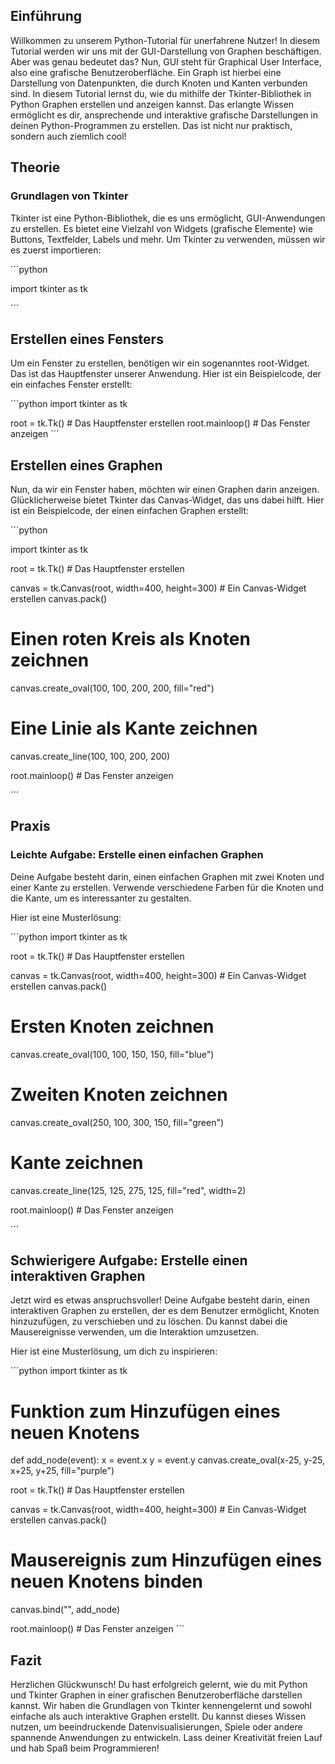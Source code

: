## Einführung
Willkommen zu unserem Python-Tutorial für unerfahrene Nutzer! In diesem Tutorial werden wir uns mit der GUI-Darstellung von Graphen beschäftigen. Aber was genau bedeutet das? Nun, GUI steht für Graphical User Interface, also eine grafische Benutzeroberfläche. Ein Graph ist hierbei eine Darstellung von Datenpunkten, die durch Knoten und Kanten verbunden sind. In diesem Tutorial lernst du, wie du mithilfe der Tkinter-Bibliothek in Python Graphen erstellen und anzeigen kannst. Das erlangte Wissen ermöglicht es dir, ansprechende und interaktive grafische Darstellungen in deinen Python-Programmen zu erstellen. Das ist nicht nur praktisch, sondern auch ziemlich cool!

## Theorie
### Grundlagen von Tkinter
Tkinter ist eine Python-Bibliothek, die es uns ermöglicht, GUI-Anwendungen zu erstellen. Es bietet eine Vielzahl von Widgets (grafische Elemente) wie Buttons, Textfelder, Labels und mehr. Um Tkinter zu verwenden, müssen wir es zuerst importieren:

´´´python

import tkinter as tk

´´´
## Erstellen eines Fensters
Um ein Fenster zu erstellen, benötigen wir ein sogenanntes root-Widget. Das ist das Hauptfenster unserer Anwendung. Hier ist ein Beispielcode, der ein einfaches Fenster erstellt:

´´´python
import tkinter as tk

root = tk.Tk()  # Das Hauptfenster erstellen
root.mainloop()  # Das Fenster anzeigen
´´´

## Erstellen eines Graphen
Nun, da wir ein Fenster haben, möchten wir einen Graphen darin anzeigen. Glücklicherweise bietet Tkinter das Canvas-Widget, das uns dabei hilft. Hier ist ein Beispielcode, der einen einfachen Graphen erstellt:

´´´python

import tkinter as tk

root = tk.Tk()  # Das Hauptfenster erstellen

canvas = tk.Canvas(root, width=400, height=300)  # Ein Canvas-Widget erstellen
canvas.pack()

# Einen roten Kreis als Knoten zeichnen
canvas.create_oval(100, 100, 200, 200, fill="red")

# Eine Linie als Kante zeichnen
canvas.create_line(100, 100, 200, 200)

root.mainloop()  # Das Fenster anzeigen

´´´

## Praxis
### Leichte Aufgabe: Erstelle einen einfachen Graphen
Deine Aufgabe besteht darin, einen einfachen Graphen mit zwei Knoten und einer Kante zu erstellen. Verwende verschiedene Farben für die Knoten und die Kante, um es interessanter zu gestalten.

Hier ist eine Musterlösung:

´´´python
import tkinter as tk

root = tk.Tk()  # Das Hauptfenster erstellen

canvas = tk.Canvas(root, width=400, height=300)  # Ein Canvas-Widget erstellen
canvas.pack()

# Ersten Knoten zeichnen
canvas.create_oval(100, 100, 150, 150, fill="blue")

# Zweiten Knoten zeichnen
canvas.create_oval(250, 100, 300, 150, fill="green")

# Kante zeichnen
canvas.create_line(125, 125, 275, 125, fill="red", width=2)

root.mainloop()  # Das Fenster anzeigen

´´´
## Schwierigere Aufgabe: Erstelle einen interaktiven Graphen

Jetzt wird es etwas anspruchsvoller! Deine Aufgabe besteht darin, einen interaktiven Graphen zu erstellen, der es dem Benutzer ermöglicht, Knoten hinzuzufügen, zu verschieben und zu löschen. Du kannst dabei die Mausereignisse verwenden, um die Interaktion umzusetzen.

Hier ist eine Musterlösung, um dich zu inspirieren:

´´´python
import tkinter as tk

# Funktion zum Hinzufügen eines neuen Knotens
def add_node(event):
    x = event.x
    y = event.y
    canvas.create_oval(x-25, y-25, x+25, y+25, fill="purple")

root = tk.Tk()  # Das Hauptfenster erstellen

canvas = tk.Canvas(root, width=400, height=300)  # Ein Canvas-Widget erstellen
canvas.pack()

# Mausereignis zum Hinzufügen eines neuen Knotens binden
canvas.bind("<Button-1>", add_node)

root.mainloop()  # Das Fenster anzeigen
´´´
## Fazit
Herzlichen Glückwunsch! Du hast erfolgreich gelernt, wie du mit Python und Tkinter Graphen in einer grafischen Benutzeroberfläche darstellen kannst. Wir haben die Grundlagen von Tkinter kennengelernt und sowohl einfache als auch interaktive Graphen erstellt. Du kannst dieses Wissen nutzen, um beeindruckende Datenvisualisierungen, Spiele oder andere spannende Anwendungen zu entwickeln. Lass deiner Kreativität freien Lauf und hab Spaß beim Programmieren!